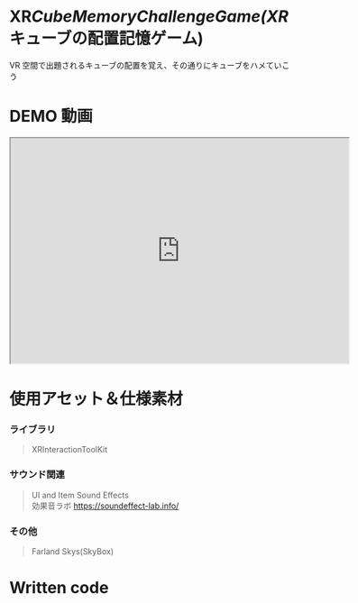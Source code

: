 # XR*CubeMemoryChallengeGame(XR*キューブの配置記憶ゲーム)

VR 空間で出題されるキューブの配置を覚え、その通りにキューブをハメていこう

# DEMO 動画

<div>
<iframe width="600" height="400" src="https://youtu.be/U58myvjoOKI"></iframe>
</div>

# 使用アセット＆仕様素材

### ライブラリ

> XRInteractionToolKit

### サウンド関連

> UI and Item Sound Effects  
> 効果音ラボ
> https://soundeffect-lab.info/

### その他

> Farland Skys(SkyBox)

# Written code

>
